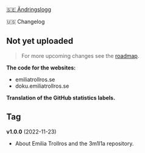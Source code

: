 [:sweden: Ändringslogg](https://github.com/3m1l1a/3m1l1a/blob/main/CHANGELOG.md)

:us: Changelog

## Not yet uploaded
> For more upcoming changes see the [roadmap](https://github.com/3m1l1a/3m1l1a/discussions/categories/f%C3%A4rdplan-roadmap).

**The code for the websites:**
- emiliatrollros.se
- doku.emiliatrollros.se

**Translation of the GitHub statistics labels.**

## Tag
**v1.0.0** (2022-11-23)
- About Emilia Trollros and the 3m1l1a repository.